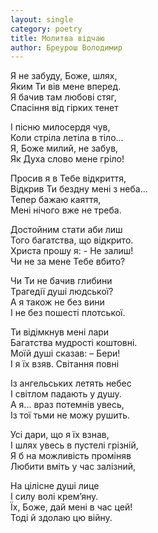 ```yaml
---
layout: single
category: poetry
title: Молитва відчаю
author: Бреурош Володимир
---
```


Я не забуду, Боже, шлях,   
Яким Ти вів мене вперед.   
Я бачив там любові стяг,   
Спасіння від гірких тенет   

І пісню милосердя чув,   
Коли стріла летіла в тіло...   
Я, Боже милий, не забув,   
Як Духа слово мене гріло!   

Просив я в Тебе відкриття,   
Відкрив Ти бездну мені з неба...   
Тепер бажаю каяття,   
Мені нічого вже не треба.   

Достойним стати аби лиш   
Того багатства, що відкрито.   
Христа прошу я: - Не залиш!   
Чи не за мене Тебе вбито?   

Чи Ти не бачив глибини   
Трагедії душі людської?   
А я також не без вини   
І не без пошесті плотської.   

Ти відімкнув мені лари   
Багатства мудрості коштовні.   
Моїй душі сказав: – Бери!   
І я їх взяв. Світання повні   

Із ангельських летять небес   
І світлом падають у душу.   
А я... враз потемнів увесь,   
Із тої тьми не можу рушить.   

Усі дари, що я їх взнав,   
І шлях увесь в пустелі грізній,   
Я б на можливість проміняв   
Любити вміть у час залізний,   

На цілісне душі лице   
І силу волі крем’яну.   
Їх, Боже, дай мені в час цей!   
Тоді й здолаю цю війну.   
